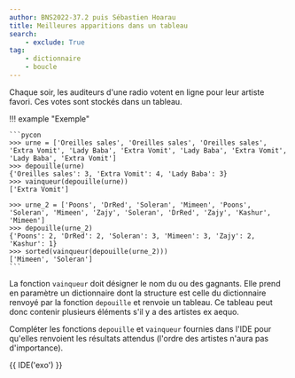 ```yaml
---
author: BNS2022-37.2 puis Sébastien Hoarau
title: Meilleures apparitions dans un tableau
search:
    - exclude: True
tag:
    - dictionnaire
    - boucle
--- 
```

Chaque soir, les auditeurs d'une radio votent en ligne pour leur artiste favori. Ces votes sont stockés dans un tableau.

!!! example "Exemple"

    ```pycon
    >>> urne = ['Oreilles sales', 'Oreilles sales', 'Oreilles sales', 'Extra Vomit', 'Lady Baba', 'Extra Vomit', 'Lady Baba', 'Extra Vomit', 'Lady Baba', 'Extra Vomit']
    >>> depouille(urne)
    {'Oreilles sales': 3, 'Extra Vomit': 4, 'Lady Baba': 3}
    >>> vainqueur(depouille(urne))
    ['Extra Vomit']

    >>> urne_2 = ['Poons', 'DrRed', 'Soleran', 'Mimeen', 'Poons', 'Soleran', 'Mimeen', 'Zajy', 'Soleran', 'DrRed', 'Zajy', 'Kashur', 'Mimeen']
    >>> depouille(urne_2)
    {'Poons': 2, 'DrRed': 2, 'Soleran': 3, 'Mimeen': 3, 'Zajy': 2, 'Kashur': 1}
    >>> sorted(vainqueur(depouille(urne_2)))
    ['Mimeen', 'Soleran']
    ```

La fonction `vainqueur` doit désigner le nom du ou des gagnants. Elle prend en paramètre un dictionnaire dont la structure est celle du dictionnaire renvoyé par la fonction `depouille` et renvoie un tableau. Ce tableau peut donc contenir plusieurs éléments s'il y a des artistes ex aequo.

Compléter les fonctions `depouille` et `vainqueur` fournies dans l'IDE pour qu'elles renvoient les résultats attendus (l'ordre des artistes n'aura pas d'importance).

{{ IDE('exo') }}

